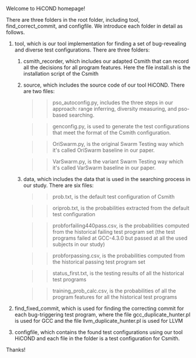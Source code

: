 Welcome to HiCOND homepage!

There are three folders in the root folder, including tool, find_correct_commit, and configfile. We introduce each folder in detail as follows.

1. tool, which is our tool implementation for finding a set of bug-revealing and diverse test configurations. There are three folders:

	1) csmith_recorder, which includes our adapted Csmith that can record all the decisions for all program features. Here the file install.sh is the installation script of the Csmith

	2) source, which includes the source code of our tool HiCOND. There are two files:
	
		>> pso_autoconfig.py, includes the three steps in our approach: range inferring, diversity measuring, and pso-based searching. 

		>> genconfig.py, is used to generate the test configurations that meet the format of the Csmith configuration.

        >> OriSwarm.py, is the original Swarm Testing way which it's called OriSwarm baseline in our paper.

        >> VarSwarm.py, is the variant Swarm Testing way which it's called VarSwarm baseline in our paper.

	3) data, which includes the data that is used in the searching process in our study. There are six files:

		>> prob.txt, is the default test configuration of Csmith

		>> oriprob.txt, is the probabilities extracted from the default test configuration

		>> probforfailing440pass.csv, is the probabilities computed from the historical failing test program set (the test programs failed at GCC-4.3.0 but passed at all the used subjects in our study)

		>> probforpassing.csv, is the probabilities computed from the historical passing test program set

		>> status_first.txt, is the testing results of all the historical test programs

		>> training_prob_calc.csv, is the probabilities of all the program features for all the historical test programs

2. find_fixed_commit, which is used for finding the correcting commit for each bug-triggering test program, where the file gcc_duplicate_hunter.pl is used for GCC and the file llvm_duplicate_hunter.pl is used for LLVM

3. configfile, which contains the found test configurations using our tool HiCOND and each file in the folder is a test configuration for Csmith.


Thanks!


